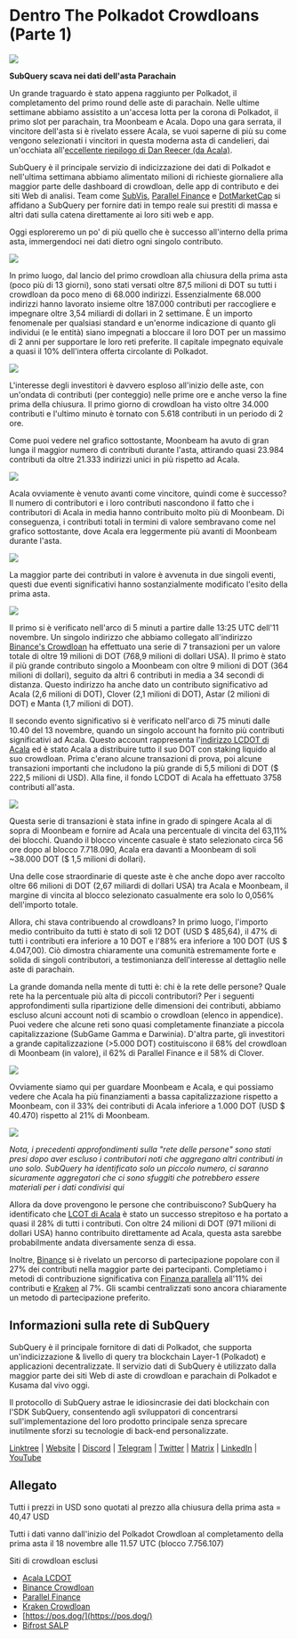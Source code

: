 # Dentro The Polkadot Crowdloans (Parte 1)

![](https://miro.medium.com/max/2400/1*JvR4YsstF6OHG3mTr_1Seg.png)

**SubQuery scava nei dati dell'asta Parachain**

Un grande traguardo è stato appena raggiunto per Polkadot, il completamento del primo round delle aste di parachain. Nelle ultime settimane abbiamo assistito a un'accesa lotta per la corona di Polkadot, il primo slot per parachain, tra Moonbeam e Acala. Dopo una gara serrata, il vincitore dell'asta si è rivelato essere Acala, se vuoi saperne di più su come vengono selezionati i vincitori in questa moderna asta di candelieri, dai un'occhiata all'[eccellente riepilogo di Dan Reecer (da Acala)](https://twitter.com/danreecer_/status/1364646604024786949).

SubQuery è il principale servizio di indicizzazione dei dati di Polkadot e nell'ultima settimana abbiamo alimentato milioni di richieste giornaliere alla maggior parte delle dashboard di crowdloan, delle app di contributo e dei siti Web di analisi. Team come [SubVis](https://www.subvis.io/), [Parallel Finance](https://parallel.fi/) e [DotMarketCap](https://dotmarketcap.com/) si affidano a SubQuery per fornire dati in tempo reale sui prestiti di massa e altri dati sulla catena direttamente ai loro siti web e app.

Oggi esploreremo un po' di più quello che è successo all'interno della prima asta, immergendoci nei dati dietro ogni singolo contributo.

![](https://miro.medium.com/max/2400/0*Pcp3KJvC5eyP2KQ3)

In primo luogo, dal lancio del primo crowdloan alla chiusura della prima asta (poco più di 13 giorni), sono stati versati oltre 87,5 milioni di DOT su tutti i crowdloan da poco meno di 68.000 indirizzi. Essenzialmente 68.000 indirizzi hanno lavorato insieme oltre 187.000 contributi per raccogliere e impegnare oltre 3,54 miliardi di dollari in 2 settimane. È un importo fenomenale per qualsiasi standard e un'enorme indicazione di quanto gli individui (e le entità) siano impegnati a bloccare il loro DOT per un massimo di 2 anni per supportare le loro reti preferite. Il capitale impegnato equivale a quasi il 10% dell'intera offerta circolante di Polkadot.

![](https://miro.medium.com/max/2400/0*-ovBJnjxAKfeB81Y)

L'interesse degli investitori è davvero esploso all'inizio delle aste, con un'ondata di contributi (per conteggio) nelle prime ore e anche verso la fine prima della chiusura. Il primo giorno di crowdloan ha visto oltre 34.000 contributi e l'ultimo minuto è tornato con 5.618 contributi in un periodo di 2 ore.

Come puoi vedere nel grafico sottostante, Moonbeam ha avuto di gran lunga il maggior numero di contributi durante l'asta, attirando quasi 23.984 contributi da oltre 21.333 indirizzi unici in più rispetto ad Acala.

![](https://miro.medium.com/max/2400/0*MSHfjnu7KmMvDmnY)

Acala ovviamente è venuto avanti come vincitore, quindi come è successo? Il numero di contributori e i loro contributi nascondono il fatto che i contributori di Acala in media hanno contribuito molto più di Moonbeam. Di conseguenza, i contributi totali in termini di valore sembravano come nel grafico sottostante, dove Acala era leggermente più avanti di Moonbeam durante l'asta.

![](https://miro.medium.com/max/2400/0*YbV-ReqSwfimUsbO)

La maggior parte dei contributi in valore è avvenuta in due singoli eventi, questi due eventi significativi hanno sostanzialmente modificato l'esito della prima asta.

![](https://miro.medium.com/max/2400/0*jmRsZ7kxEYAWYaUq)

Il primo si è verificato nell'arco di 5 minuti a partire dalle 13:25 UTC dell'11 novembre. Un singolo indirizzo che abbiamo collegato all'indirizzo [Binance's Crowdloan](https://www.binance.com/en/dotslot) ha effettuato una serie di 7 transazioni per un valore totale di oltre 19 milioni di DOT (768,9 milioni di dollari USA). Il primo è stato il più grande contributo singolo a Moonbeam con oltre 9 milioni di DOT (364 milioni di dollari), seguito da altri 6 contributi in media a 34 secondi di distanza. Questo indirizzo ha anche dato un contributo significativo ad Acala (2,6 milioni di DOT), Clover (2,1 milioni di DOT), Astar (2 milioni di DOT) e Manta (1,7 milioni di DOT).

Il secondo evento significativo si è verificato nell'arco di 75 minuti dalle 10.40 del 13 novembre, quando un singolo account ha fornito più contributi significativi ad Acala. Questo account rappresenta l'[indirizzo LCDOT di Acala](https://medium.com/acalanetwork/acala-liquid-crowdloan-dot-lcdot-launch-on-polkadot-f28d8f561157) ed è stato Acala a distribuire tutto il suo DOT con staking liquido al suo crowdloan. Prima c'erano alcune transazioni di prova, poi alcune transazioni importanti che includono la più grande di 5,5 milioni di DOT ($ 222,5 milioni di USD). Alla fine, il fondo LCDOT di Acala ha effettuato 3758 contributi all'asta.

![](https://miro.medium.com/max/2400/0*GTJviXqhPmRIIf73)

Questa serie di transazioni è stata infine in grado di spingere Acala al di sopra di Moonbeam e fornire ad Acala una percentuale di vincita del 63,11% dei blocchi. Quando il blocco vincente casuale è stato selezionato circa 56 ore dopo al blocco 7.718.090, Acala era davanti a Moonbeam di soli ~38.000 DOT ($ 1,5 milioni di dollari).

Una delle cose straordinarie di queste aste è che anche dopo aver raccolto oltre 66 milioni di DOT (2,67 miliardi di dollari USA) tra Acala e Moonbeam, il margine di vincita al blocco selezionato casualmente era solo lo 0,056% dell'importo totale.

Allora, chi stava contribuendo al crowdloans? In primo luogo, l'importo medio contribuito da tutti è stato di soli 12 DOT (USD $ 485,64), il 47% di tutti i contributi era inferiore a 10 DOT e l'88% era inferiore a 100 DOT (US $ 4.047,00). Ciò dimostra chiaramente una comunità estremamente forte e solida di singoli contributori, a testimonianza dell'interesse al dettaglio nelle aste di parachain.

La grande domanda nella mente di tutti è: chi è la rete delle persone? Quale rete ha la percentuale più alta di piccoli contributori? Per i seguenti approfondimenti sulla ripartizione delle dimensioni dei contributi, abbiamo escluso alcuni account noti di scambio o crowdloan (elenco in appendice). Puoi vedere che alcune reti sono quasi completamente finanziate a piccola capitalizzazione (SubGame Gamma e Darwinia). D'altra parte, gli investitori a grande capitalizzazione (>5.000 DOT) costituiscono il 68% del crowdloan di Moonbeam (in valore), il 62% di Parallel Finance e il 58% di Clover.

![](https://miro.medium.com/max/2400/0*ztRnFrVfJ2aTlMiU)

Ovviamente siamo qui per guardare Moonbeam e Acala, e qui possiamo vedere che Acala ha più finanziamenti a bassa capitalizzazione rispetto a Moonbeam, con il 33% dei contributi di Acala inferiore a 1.000 DOT (USD $ 40.470) rispetto al 21% di Moonbeam.

![](https://miro.medium.com/max/2400/0*ge-2XDPgddj-J07V)

_Nota, i precedenti approfondimenti sulla "rete delle persone" sono stati presi dopo aver escluso i contributori noti che aggregano altri contributi in uno solo. SubQuery ha identificato solo un piccolo numero, ci saranno sicuramente aggregatori che ci sono sfuggiti che potrebbero essere materiali per i dati condivisi qui_

Allora da dove provengono le persone che contribuiscono? SubQuery ha identificato che [LCOT di Acala](https://medium.com/acalanetwork/acala-liquid-crowdloan-dot-lcdot-launch-on-polkadot-f28d8f561157) è stato un successo strepitoso e ha portato a quasi il 28% di tutti i contributi. Con oltre 24 milioni di DOT (971 milioni di dollari USA) hanno contribuito direttamente ad Acala, questa asta sarebbe probabilmente andata diversamente senza di essa.

Inoltre, [Binance](https://www.binance.com/en/dotslot) si è rivelato un percorso di partecipazione popolare con il 27% dei contributi nella maggior parte dei partecipanti. Completiamo i metodi di contribuzione significativa con [Finanza parallela](https://crowdloan.parallel.fi/#/auction/polkadot) all'11% dei contributi e [Kraken](https://www.kraken.com/learn/parachain-auctions) al 7%. Gli scambi centralizzati sono ancora chiaramente un metodo di partecipazione preferito.

## Informazioni sulla rete di SubQuery

SubQuery è il principale fornitore di dati di Polkadot, che supporta un'indicizzazione & livello di query tra blockchain Layer-1 (Polkadot) e applicazioni decentralizzate. Il servizio dati di SubQuery è utilizzato dalla maggior parte dei siti Web di aste di crowdloan e parachain di Polkadot e Kusama dal vivo oggi.

Il protocollo di SubQuery astrae le idiosincrasie dei dati blockchain con l'SDK SubQuery, consentendo agli sviluppatori di concentrarsi sull'implementazione del loro prodotto principale senza sprecare inutilmente sforzi su tecnologie di back-end personalizzate.

​​​​[Linktree](https://linktr.ee/subquerynetwork)  |  [Website](https://subquery.network/)  |  [Discord](https://discord.com/invite/78zg8aBSMG)  |  [Telegram](https://t.me/subquerynetwork)  |  [Twitter](https://twitter.com/subquerynetwork)  |  [Matrix](https://matrix.to/#/#subquery:matrix.org)  |  [LinkedIn](https://www.linkedin.com/company/subquery)  |  [YouTube](https://www.youtube.com/channel/UCi1a6NUUjegcLHDFLr7CqLw)

## Allegato

Tutti i prezzi in USD sono quotati al prezzo alla chiusura della prima asta = 40,47 USD

Tutti i dati vanno dall'inizio del Polkadot Crowdloan al completamento della prima asta il 18 novembre alle 11.57 UTC (blocco 7.756.107)

Siti di crowdloan esclusi

-   [Acala LCDOT](https://medium.com/acalanetwork/acala-liquid-crowdloan-dot-lcdot-launch-on-polkadot-f28d8f561157)
-   [Binance Crowdloan](https://www.binance.com/en/dotslot)
-   [Parallel Finance](https://crowdloan.parallel.fi/#/auction/polkadot)
-   [Kraken Crowdloan](https://www.kraken.com/learn/parachain-auctions)
-   [https://pos.dog/](https://pos.dog/)
-   [Bifrost SALP](https://medium.com/bifrost-finance/bifrost-announces-slot-auction-liquidity-protocol-salp-weekly-report-51-57a7f69aad34)

